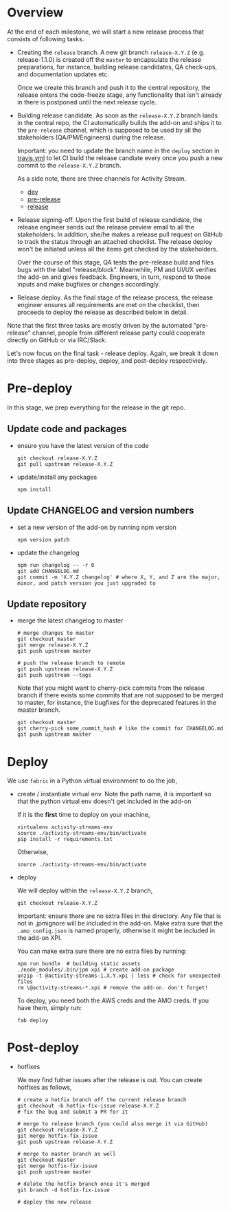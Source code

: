 # Overview

At the end of each milestone, we will start a new release process that consists of following tasks.

- Creating the `release` branch. A new git branch `release-X.Y.Z` (e.g. release-1.1.0) is created off the `master` to encapsulate the release preparations, for instance, building release candidates, QA check-ups, and documentation updates etc.

  Once we create this branch and push it to the central repository, the release enters the code-freeze stage, any functionality that isn't already in there is postponed until the next release cycle.

- Building release candidate. As soon as the `release-X.Y.Z` branch lands in the central repo, the CI automatically builds the add-on and ships it to the `pre-release` channel, which is supposed to be used by all the stakeholders (QA/PM/Engineers) during the release.

  Important: you need to update the branch name in the `deploy` section in [travis.yml](.travis.yml) to let CI build the release candiate every once you push a new commit to the `release-X.Y.Z` branch.

  As a side note, there are three channels for Activity Stream.
  * [dev](https://s3.amazonaws.com/moz-activity-streams-dev/dist/latest.html)
  * [pre-release](https://s3.amazonaws.com/moz-activity-streams-prerelease/dist/latest.html)
  * [release](https://moz-activity-streams.s3.amazonaws.com/dist/latest.html)

- Release signing-off. Upon the first build of release candidate, the release engineer sends out the release preview email to all the stakeholders. In addition, she/he makes a release pull request on GitHub to track the status through an attached checklist. The release deploy won't be initiated unless all the items get checked by the stakeholders.

  Over the course of this stage, QA tests the pre-release build and files bugs with the label "release/block". Meanwhile, PM and UI/UX verifies the add-on and gives feedback. Engineers, in turn, respond to those inputs and make bugfixes or changes accordingly.

- Release deploy. As the final stage of the release process, the release engineer ensures all requirements are met on the checklist, then proceeds to deploy the release as described below in detail.

Note that the first three tasks are mostly driven by the automated "pre-release" channel, people from different release party could cooperate directly on GitHub or via IRC/Slack.

Let's now focus on the final task - release deploy. Again, we break it down into three stages as pre-deploy, deploy, and post-deploy respectiviely.

# Pre-deploy

In this stage, we prep everything for the release in the git repo.

## Update code and packages

- ensure you have the latest version of the code

  ```
  git checkout release-X.Y.Z
  git pull upstream release-X.Y.Z
  ```

- update/install any packages

  ```
  npm install
  ```

## Update CHANGELOG and version numbers
- set a new version of the add-on by running npm version

  ```
  npm version patch
  ```

- update the changelog

  ```
  npm run changelog -- -r 0
  git add CHANGELOG.md
  git commit -m 'X.Y.Z changelog' # where X, Y, and Z are the major, minor, and patch version you just upgraded to
  ```

## Update repository
- merge the latest changelog to master
  ```
  # merge changes to master
  git checkout master
  git merge release-X.Y.Z
  git push upstream master

  # push the release branch to remote
  git push upstream release-X.Y.Z
  git push upstream --tags
  ```

  Note that you might want to cherry-pick commits from the release branch if there exists some commits that are not supposed to be merged to master, for instance, the bugfixes for the deprecated features in the master branch.
  ```
  git checkout master
  git cherry-pick some_commit_hash # like the commit for CHANGELOG.md
  git push upstream master
  ```

# Deploy

We use `fabric` in a Python virtual environment to do the job,

- create / instantiate virtual env. Note the path name, it is important so that the python virtual env doesn't get included in the add-on

  If it is the __first__ time to deploy on your machine,
  ```
  virtualenv activity-streams-env
  source ./activity-streams-env/bin/activate
  pip install -r requirements.txt
  ```

  Otherwise,
  ```
  source ./activity-streams-env/bin/activate
  ```

- deploy

  We will deploy within the `release-X.Y.Z` branch,

  ```
  git checkout release-X.Y.Z
  ```

  Important: ensure there are no extra files in the directory. Any file that is not in .jpmignore will be included in the add-on. Make extra sure that the `.amo_config.json` is named properly, otherwise it might be included in the add-on XPI.

  You can make extra sure there are no extra files by running:
  ```
  npm run bundle  # building static assets
  ./node_modules/.bin/jpm xpi # create add-on package
  unzip -t @activity-streams-1.X.Y.xpi | less # check for unexpected files
  rm \@activity-streams-*.xpi # remove the add-on. don't forget!
  ```

  To deploy, you need both the AWS creds and the AMO creds. If you have them, simply run:

  ```
  fab deploy
  ```

# Post-deploy

- hotfixes

  We may find futher issues after the release is out. You can create hotfixes as follows,

  ```
  # create a hotfix branch off the current release branch
  git checkout -b hotfix-fix-issue release-X.Y.Z
  # fix the bug and submit a PR for it

  # merge to release branch (you could also merge it via GitHub)
  git checkout release-X.Y.Z
  git merge hotfix-fix-issue
  git push upstream release-X.Y.Z

  # merge to master branch as well
  git checkout master
  git merge hotfix-fix-issue
  git push upstream master

  # delete the hotfix branch once it's merged
  git branch -d hotfix-fix-issue

  # deploy the new release
  ```
